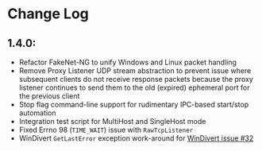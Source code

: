 # Change Log

## 1.4.0:
* Refactor FakeNet-NG to unify Windows and Linux packet handling
* Remove Proxy Listener UDP stream abstraction to prevent issue where
  subsequent clients do not receive response packets because the proxy listener
  continues to send them to the old (expired) ephemeral port for the previous
  client
* Stop flag command-line support for rudimentary IPC-based start/stop
  automation
* Integration test script for MultiHost and SingleHost mode
* Fixed Errno 98 (`TIME_WAIT`) issue with `RawTcpListener`
* WinDivert `GetLastError` exception work-around for [WinDivert issue
  #32](https://github.com/ffalcinelli/pydivert/issues/32)
